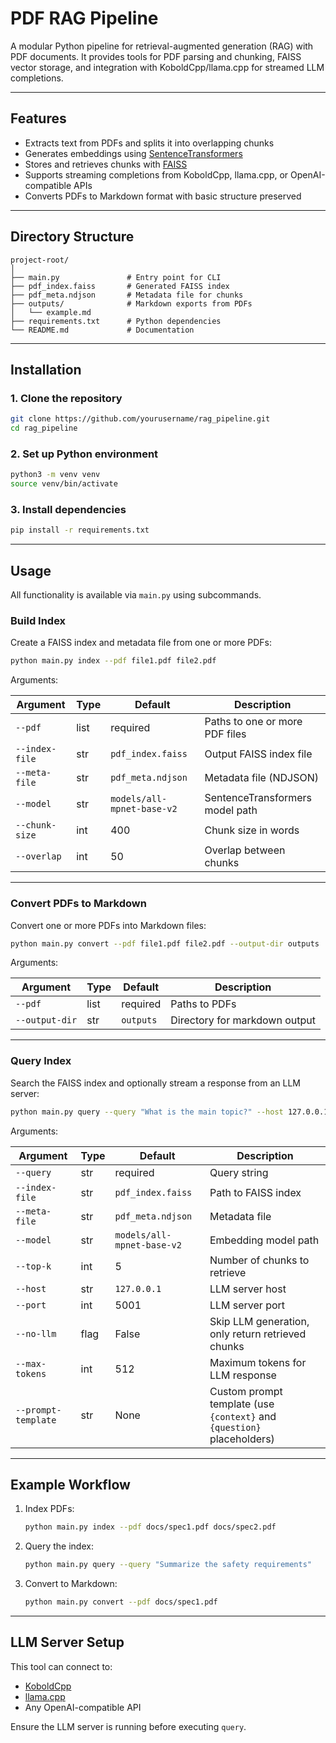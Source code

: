# PDF RAG Pipeline

A modular Python pipeline for retrieval-augmented generation (RAG) with PDF documents.
It provides tools for PDF parsing and chunking, FAISS vector storage, and integration with KoboldCpp/llama.cpp for streamed LLM completions.

---

## Features

* Extracts text from PDFs and splits it into overlapping chunks
* Generates embeddings using [SentenceTransformers](https://www.sbert.net/)
* Stores and retrieves chunks with [FAISS](https://github.com/facebookresearch/faiss)
* Supports streaming completions from KoboldCpp, llama.cpp, or OpenAI-compatible APIs
* Converts PDFs to Markdown format with basic structure preserved

---

## Directory Structure

```
project-root/
│
├── main.py               # Entry point for CLI
├── pdf_index.faiss       # Generated FAISS index
├── pdf_meta.ndjson       # Metadata file for chunks
├── outputs/              # Markdown exports from PDFs
│   └── example.md
├── requirements.txt      # Python dependencies
└── README.md             # Documentation
```

---

## Installation

### 1. Clone the repository

```bash
git clone https://github.com/yourusername/rag_pipeline.git
cd rag_pipeline
```

### 2. Set up Python environment

```bash
python3 -m venv venv
source venv/bin/activate
```

### 3. Install dependencies

```bash
pip install -r requirements.txt
```

---

## Usage

All functionality is available via `main.py` using subcommands.

### Build Index

Create a FAISS index and metadata file from one or more PDFs:

```bash
python main.py index --pdf file1.pdf file2.pdf
```

Arguments:

| Argument       | Type | Default                    | Description                     |
| -------------- | ---- | -------------------------- | ------------------------------- |
| `--pdf`        | list | required                   | Paths to one or more PDF files  |
| `--index-file` | str  | `pdf_index.faiss`          | Output FAISS index file         |
| `--meta-file`  | str  | `pdf_meta.ndjson`          | Metadata file (NDJSON)          |
| `--model`      | str  | `models/all-mpnet-base-v2` | SentenceTransformers model path |
| `--chunk-size` | int  | 400                        | Chunk size in words             |
| `--overlap`    | int  | 50                         | Overlap between chunks          |

---

### Convert PDFs to Markdown

Convert one or more PDFs into Markdown files:

```bash
python main.py convert --pdf file1.pdf file2.pdf --output-dir outputs
```

Arguments:

| Argument       | Type | Default   | Description                   |
| -------------- | ---- | --------- | ----------------------------- |
| `--pdf`        | list | required  | Paths to PDFs                 |
| `--output-dir` | str  | `outputs` | Directory for markdown output |

---

### Query Index

Search the FAISS index and optionally stream a response from an LLM server:

```bash
python main.py query --query "What is the main topic?" --host 127.0.0.1 --port 5001
```

Arguments:

| Argument            | Type | Default                    | Description                                                            |
| ------------------- | ---- | -------------------------- | ---------------------------------------------------------------------- |
| `--query`           | str  | required                   | Query string                                                           |
| `--index-file`      | str  | `pdf_index.faiss`          | Path to FAISS index                                                    |
| `--meta-file`       | str  | `pdf_meta.ndjson`          | Metadata file                                                          |
| `--model`           | str  | `models/all-mpnet-base-v2` | Embedding model path                                                   |
| `--top-k`           | int  | 5                          | Number of chunks to retrieve                                           |
| `--host`            | str  | `127.0.0.1`                | LLM server host                                                        |
| `--port`            | int  | 5001                       | LLM server port                                                        |
| `--no-llm`          | flag | False                      | Skip LLM generation, only return retrieved chunks                      |
| `--max-tokens`      | int  | 512                        | Maximum tokens for LLM response                                        |
| `--prompt-template` | str  | None                       | Custom prompt template (use `{context}` and `{question}` placeholders) |

---

## Example Workflow

1. Index PDFs:

   ```bash
   python main.py index --pdf docs/spec1.pdf docs/spec2.pdf
   ```

2. Query the index:

   ```bash
   python main.py query --query "Summarize the safety requirements"
   ```

3. Convert to Markdown:

   ```bash
   python main.py convert --pdf docs/spec1.pdf
   ```

---

## LLM Server Setup

This tool can connect to:

* [KoboldCpp](https://github.com/LostRuins/koboldcpp)
* [llama.cpp](https://github.com/ggerganov/llama.cpp)
* Any OpenAI-compatible API

Ensure the LLM server is running before executing `query`.

